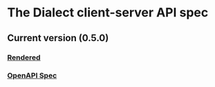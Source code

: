 # The Dialect client-server API spec

## Current version (0.5.0)
### [Rendered](https://app.swaggerhub.com/apis-docs/CabinetCapacity/Dialect/0.5.0)
### [OpenAPI Spec](openapi-spec/0.5.0.yaml)
